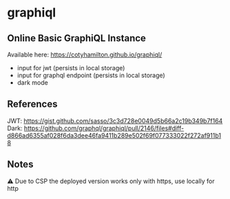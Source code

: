 # graphiql

## Online Basic GraphiQL Instance

Available here: https://cotyhamilton.github.io/graphiql/

- input for jwt (persists in local storage)
- input for graphql endpoint (persists in local storage)
- dark mode

## References

JWT: https://gist.github.com/sasso/3c3d728e0049d5b66a2c19b349b7f164
Dark: https://github.com/graphql/graphiql/pull/2146/files#diff-d866ad6355af028f6da3dee46fa9411b289e502f69f077333022f272af911b18

## Notes

⚠️ Due to CSP the deployed version works only with https, use locally for http
